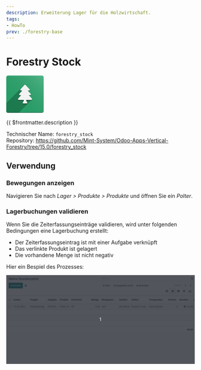 ```yaml
---
description: Erweiterung Lager für die Holzwirtschaft.
tags:
- HowTo
prev: ./forestry-base
---
```

# Forestry Stock
![icons_odoo_forestry_base](assets/icons_odoo_forestry_base.png)

{{ $frontmatter.description }}

Technischer Name: `forestry_stock`\
Repository: <https://github.com/Mint-System/Odoo-Apps-Vertical-Forestry/tree/15.0/forestry_stock>

## Verwendung

### Bewegungen anzeigen

Navigieren Sie nach *Lager > Produkte > Produkte* und öffnen Sie ein *Polter*.

### Lagerbuchungen validieren

Wenn Sie die Zeiterfassungseinträge validieren, wird unter folgenden Bedingungen eine Lagerbuchung erstellt:
* Der Zeiterfassungseintrag ist mit einer Aufgabe verknüpft
* Das verlinkte Produkt ist gelagert
* Die vorhandene Menge ist nicht negativ

Hier ein Bespiel des Prozesses:

![Forestry Stock](assets/Forestry%20Stock.gif)